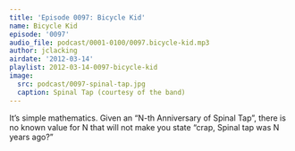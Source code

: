 ```yaml
---
title: 'Episode 0097: Bicycle Kid'
name: Bicycle Kid
episode: '0097'
audio_file: podcast/0001-0100/0097.bicycle-kid.mp3
author: jclacking
airdate: '2012-03-14'
playlist: 2012-03-14-0097-bicycle-kid
image:
  src: podcast/0097-spinal-tap.jpg
  caption: Spinal Tap (courtesy of the band)
---
```

It’s simple mathematics. Given an “N-th Anniversary of Spinal Tap”, there is no known value for N that will not make you state “crap, Spinal tap was N years ago?”
